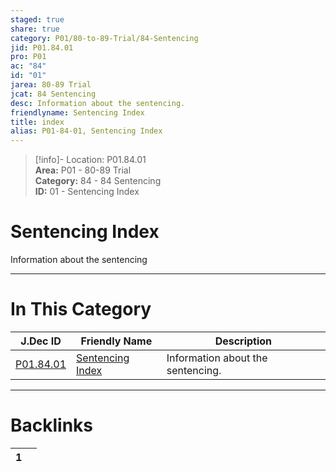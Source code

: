 ```yaml
---  
staged: true  
share: true  
category: P01/80-to-89-Trial/84-Sentencing  
jid: P01.84.01  
pro: P01  
ac: "84"  
id: "01"  
jarea: 80-89 Trial  
jcat: 84 Sentencing  
desc: Information about the sentencing.  
friendlyname: Sentencing Index  
title: index  
alias: P01-84-01, Sentencing Index  
---  
```

  
>[!info]- Location: P01.84.01  
>**Area:** P01 - 80-89 Trial  
>**Category:** 84 - 84 Sentencing  
>**ID:** 01 - Sentencing Index  
  
# Sentencing Index  
  
Information about the sentencing  
   
  
  
---  
# In This Category  
  
| J.Dec ID                                                                | Friendly Name                                                                  | Description                       |  
| ----------------------------------------------------------------------- | ------------------------------------------------------------------------------ | --------------------------------- |  
| [P01.84.01](index.md) | [Sentencing Index](index.md) | Information about the sentencing. |  
  
  
---  
# Backlinks  
<div><table class="dataview table-view-table"><thead class="table-view-thead"><tr class="table-view-tr-header"><th class="table-view-th"><span></span><span class="dataview small-text">1</span></th><th class="table-view-th"><span></span></th></tr></thead><tbody class="table-view-tbody"></tbody></table></div>